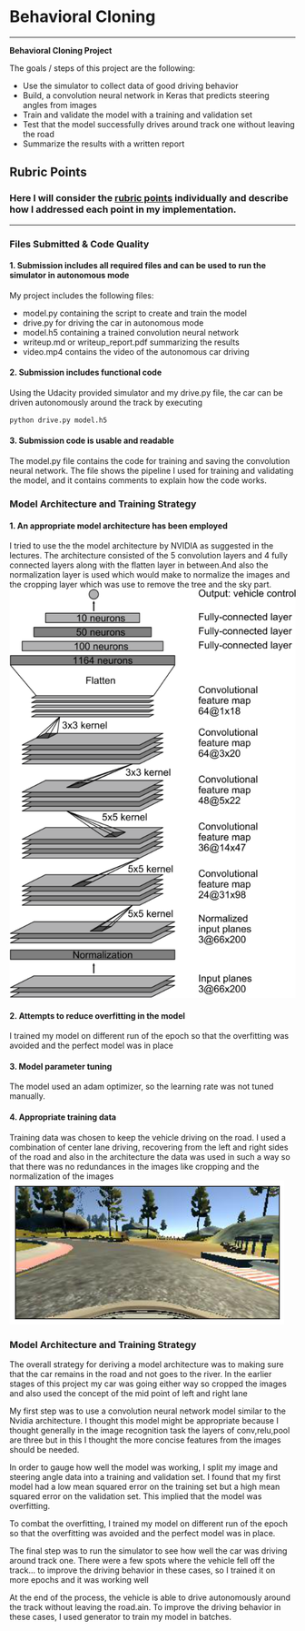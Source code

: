 # **Behavioral Cloning** 



---

**Behavioral Cloning Project**

The goals / steps of this project are the following:
* Use the simulator to collect data of good driving behavior
* Build, a convolution neural network in Keras that predicts steering angles from images
* Train and validate the model with a training and validation set
* Test that the model successfully drives around track one without leaving the road
* Summarize the results with a written report



## Rubric Points
### Here I will consider the [rubric points](https://review.udacity.com/#!/rubrics/432/view) individually and describe how I addressed each point in my implementation.  

---
### Files Submitted & Code Quality

#### 1. Submission includes all required files and can be used to run the simulator in autonomous mode

My project includes the following files:
* model.py containing the script to create and train the model
* drive.py for driving the car in autonomous mode
* model.h5 containing a trained convolution neural network 
* writeup.md or writeup_report.pdf summarizing the results
* video.mp4 contains the video of the autonomous car driving

#### 2. Submission includes functional code
Using the Udacity provided simulator and my drive.py file, the car can be driven autonomously around the track by executing 
```sh
python drive.py model.h5
```

#### 3. Submission code is usable and readable

The model.py file contains the code for training and saving the convolution neural network. The file shows the pipeline I used for training and validating the model, and it contains comments to explain how the code works.

### Model Architecture and Training Strategy

#### 1. An appropriate model architecture has been employed

I tried to use the the model architecture by NVIDIA as suggested in the lectures. The architecture consisted of the 5 convolution layers and 4  fully connected layers along with the flatten layer in between.And also the normalization layer is used which would make to normalize the images and the cropping layer which was use to remove the tree and the sky part. 
![model](model.png)
#### 2. Attempts to reduce overfitting in the model

I trained my model on different run of the epoch so that the overfitting was avoided and the perfect model was in place

#### 3. Model parameter tuning

The model used an adam optimizer, so the learning rate was not tuned manually.

#### 4. Appropriate training data

Training data was chosen to keep the vehicle driving on the road. I used a combination of center lane driving, recovering from the left and right sides of the road and also in the architecture the data was used in such a way so that there was no redundances in the images like cropping and the normalization of the images
![explore](carFront.png)


### Model Architecture and Training Strategy
The overall strategy for deriving a model architecture was to  making sure that the car remains in the road and not goes to the river. In the earlier stages of this project my car was going either way so cropped the images and also used the concept of the mid point of left and right lane

My first step was to use a convolution neural network model similar to the Nvidia architecture. I thought this model might be appropriate because I thought generally in the image recognition task the layers of conv,relu,pool are three but in this I thought the more concise features from the images should be needed.

In order to gauge how well the model was working, I split my image and steering angle data into a training and validation set. I found that my first model had a low mean squared error on the training set but a high mean squared error on the validation set. This implied that the model was overfitting.

To combat the overfitting, I trained my model on different run of the epoch so that the overfitting was avoided and the perfect model was in place.


The final step was to run the simulator to see how well the car was driving around track one. There were a few spots where the vehicle fell off the track... to improve the driving behavior in these cases, so I trained it on more epochs and it was working well

At the end of the process, the vehicle is able to drive autonomously around the track without leaving the road.ain. To improve the driving behavior in these cases, I used generator to train my model in batches.

